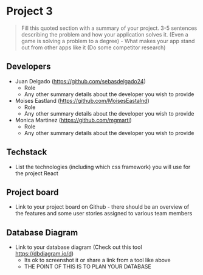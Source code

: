 # Project 3

> Fill this quoted section with a summary of your project. 3-5 sentences describing the problem and how your application solves it. (Even a game is solving a problem to a degree) - What makes your app stand out from other apps like it (Do some competitor research)

## Developers

- Juan Delgado (https://github.com/sebasdelgado24)
  - Role
  - Any other summary details about the developer you wish to provide
- Moises Eastland (https://github.com/MoisesEastalnd)
  - Role
  - Any other summary details about the developer you wish to provide
- Monica Martinez (https://github.com/mgmarti)
  - Role
  - Any other summary details about the developer you wish to provide

## Techstack

- List the technologies (including which css framework) you will use for the project
React

## Project board

- Link to your project board on Github - there should be an overview of the features and some user stories assigned to various team members

## Database Diagram

- Link to your database diagram (Check out this tool https://dbdiagram.io/d)
  - Its ok to screenshot it or share a link from a tool like above
  - THE POINT OF THIS IS TO PLAN YOUR DATABASE